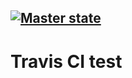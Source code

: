 [![Master state](https://travis-ci.org/AlexanderKoryagin/travis_test.svg?branch=master)](https://travis-ci.org/AlexanderKoryagin/travis_test)
---
# Travis CI test

